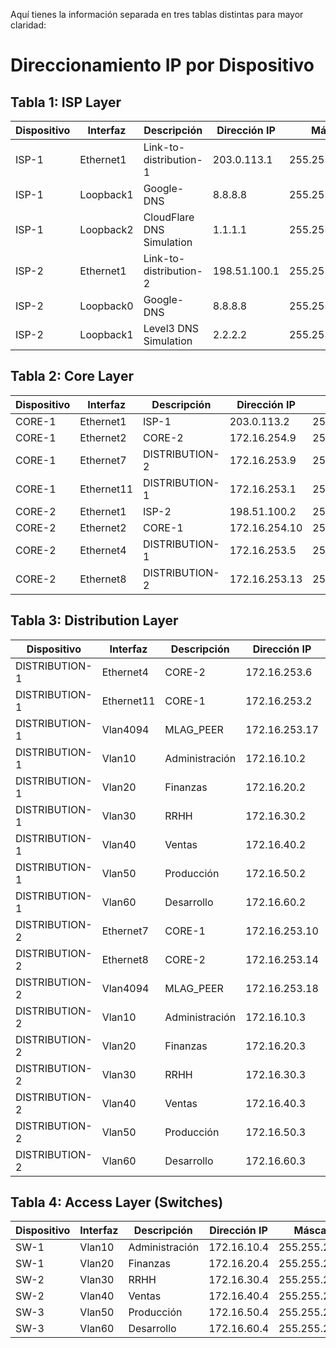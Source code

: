 Aquí tienes la información separada en tres tablas distintas para mayor claridad:

# Direccionamiento IP por Dispositivo

## Tabla 1: ISP Layer

| Dispositivo | Interfaz | Descripción | Dirección IP | Máscara |
|-------------|----------|-------------|--------------|---------|
| ISP-1 | Ethernet1 | Link-to-distribution-1 | 203.0.113.1 | 255.255.255.252 |
| ISP-1 | Loopback1 | Google-DNS | 8.8.8.8 | 255.255.255.255 |
| ISP-1 | Loopback2 | CloudFlare DNS Simulation | 1.1.1.1 | 255.255.255.255 |
| ISP-2 | Ethernet1 | Link-to-distribution-2 | 198.51.100.1 | 255.255.255.252 |
| ISP-2 | Loopback0 | Google-DNS | 8.8.8.8 | 255.255.255.255 |
| ISP-2 | Loopback1 | Level3 DNS Simulation | 2.2.2.2 | 255.255.255.255 |

## Tabla 2: Core Layer

| Dispositivo | Interfaz | Descripción | Dirección IP | Máscara |
|-------------|----------|-------------|--------------|---------|
| CORE-1 | Ethernet1 | ISP-1 | 203.0.113.2 | 255.255.255.252 |
| CORE-1 | Ethernet2 | CORE-2 | 172.16.254.9 | 255.255.255.252 |
| CORE-1 | Ethernet7 | DISTRIBUTION-2 | 172.16.253.9 | 255.255.255.252 |
| CORE-1 | Ethernet11 | DISTRIBUTION-1 | 172.16.253.1 | 255.255.255.252 |
| CORE-2 | Ethernet1 | ISP-2 | 198.51.100.2 | 255.255.255.252 |
| CORE-2 | Ethernet2 | CORE-1 | 172.16.254.10 | 255.255.255.252 |
| CORE-2 | Ethernet4 | DISTRIBUTION-1 | 172.16.253.5 | 255.255.255.252 |
| CORE-2 | Ethernet8 | DISTRIBUTION-2 | 172.16.253.13 | 255.255.255.252 |

## Tabla 3: Distribution Layer

| Dispositivo | Interfaz | Descripción | Dirección IP | Máscara | VRRP |
|-------------|----------|-------------|--------------|---------|------|
| DISTRIBUTION-1 | Ethernet4 | CORE-2 | 172.16.253.6 | 255.255.255.252 | - |
| DISTRIBUTION-1 | Ethernet11 | CORE-1 | 172.16.253.2 | 255.255.255.252 | - |
| DISTRIBUTION-1 | Vlan4094 | MLAG_PEER | 172.16.253.17 | 255.255.255.252 | - |
| DISTRIBUTION-1 | Vlan10 | Administración | 172.16.10.2 | 255.255.255.0 | 172.16.10.1 (Pri 110) |
| DISTRIBUTION-1 | Vlan20 | Finanzas | 172.16.20.2 | 255.255.255.0 | 172.16.20.1 (Pri 110) |
| DISTRIBUTION-1 | Vlan30 | RRHH | 172.16.30.2 | 255.255.255.0 | 172.16.30.1 (Pri 110) |
| DISTRIBUTION-1 | Vlan40 | Ventas | 172.16.40.2 | 255.255.255.0 | 172.16.40.1 (Pri 110) |
| DISTRIBUTION-1 | Vlan50 | Producción | 172.16.50.2 | 255.255.255.0 | 172.16.50.1 (Pri 110) |
| DISTRIBUTION-1 | Vlan60 | Desarrollo | 172.16.60.2 | 255.255.255.0 | 172.16.60.1 (Pri 110) |
| DISTRIBUTION-2 | Ethernet7 | CORE-1 | 172.16.253.10 | 255.255.255.252 | - |
| DISTRIBUTION-2 | Ethernet8 | CORE-2 | 172.16.253.14 | 255.255.255.252 | - |
| DISTRIBUTION-2 | Vlan4094 | MLAG_PEER | 172.16.253.18 | 255.255.255.252 | - |
| DISTRIBUTION-2 | Vlan10 | Administración | 172.16.10.3 | 255.255.255.0 | 172.16.10.1 (Pri 90) |
| DISTRIBUTION-2 | Vlan20 | Finanzas | 172.16.20.3 | 255.255.255.0 | 172.16.20.1 (Pri 90) |
| DISTRIBUTION-2 | Vlan30 | RRHH | 172.16.30.3 | 255.255.255.0 | 172.16.30.1 (Pri 90) |
| DISTRIBUTION-2 | Vlan40 | Ventas | 172.16.40.3 | 255.255.255.0 | 172.16.40.1 (Pri 90) |
| DISTRIBUTION-2 | Vlan50 | Producción | 172.16.50.3 | 255.255.255.0 | 172.16.50.1 (Pri 90) |
| DISTRIBUTION-2 | Vlan60 | Desarrollo | 172.16.60.3 | 255.255.255.0 | 172.16.60.1 (Pri 90) |

## Tabla 4: Access Layer (Switches)

| Dispositivo | Interfaz | Descripción | Dirección IP | Máscara |
|-------------|----------|-------------|--------------|---------|
| SW-1 | Vlan10 | Administración | 172.16.10.4 | 255.255.255.0 |
| SW-1 | Vlan20 | Finanzas | 172.16.20.4 | 255.255.255.0 |
| SW-2 | Vlan30 | RRHH | 172.16.30.4 | 255.255.255.0 |
| SW-2 | Vlan40 | Ventas | 172.16.40.4 | 255.255.255.0 |
| SW-3 | Vlan50 | Producción | 172.16.50.4 | 255.255.255.0 |
| SW-3 | Vlan60 | Desarrollo | 172.16.60.4 | 255.255.255.0 |
